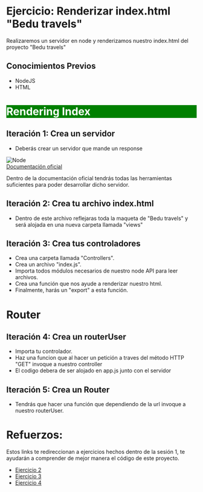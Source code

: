 # Ejercicio: Renderizar index.html "Bedu travels"

Realizaremos un servidor en node y renderizamos nuestro index.html del proyecto "Bedu travels"

## Conocimientos Previos
- NodeJS
- HTML

<div style="background-color:green;"><h1 style="color:white;">Rendering Index</h1></div>

## Iteración 1: Crea un servidor

- Deberás crear un servidor que mande un response

![Node](https://d2eip9sf3oo6c2.cloudfront.net/tags/images/000/000/256/thumb/nodejslogo.png)   
  [Documentación oficial](https://nodejs.org/dist/latest-v10.x/docs/api/)   

  Dentro de la documentación oficial tendrás todas las herramientas suficientes para poder desarrollar dicho servidor.   

## Iteración 2: Crea tu archivo index.html

- Dentro de este archivo reflejaras toda la maqueta de "Bedu travels" y será alojada en una nueva carpeta llamada "views"

## Iteración 3: Crea tus controladores

- Crea una carpeta llamada "Controllers".
- Crea un archivo "index.js".
- Importa todos módulos necesarios de nuestro node API para leer archivos.
- Crea una función que nos ayude a renderizar nuestro html.
- Finalmente, harás un "export" a esta función.

# Router

## Iteración 4: Crea un routerUser

- Importa tu controlador.
- Haz una funcion que al hacer un petición a traves del método HTTP "GET" invoque a nuestro controller
- El codigo debera de ser alojado en app.js junto con el servidor

## Iteración 5: Crea un Router

- Tendrás que hacer una función que dependiendo de la url invoque a nuestro routerUser.

# Refuerzos:

Estos links te redireccionan a ejercicios hechos dentro de la sesión 1, te ayudarán a comprender de mejor manera el código de este proyecto.

* [Ejercicio 2](https://github.com/wicho1001/Curso-Backend-node.js/releases/tag/Server)
* [Ejercicio 3](https://github.com/wicho1001/Curso-Backend-node.js/releases/tag/HTML)
* [Ejercicio 4](https://github.com/wicho1001/Curso-Backend-node.js/releases/tag/Restructuring)

